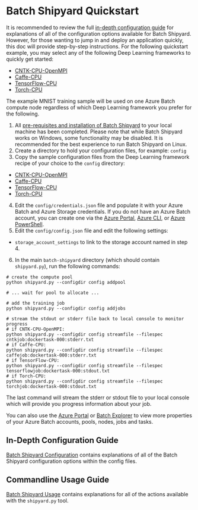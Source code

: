 # Batch Shipyard Quickstart
It is recommended to review the full
[in-depth configuration guide](10-batch-shipyard-configuration.md) for
explanations of all of the configuration options available for Batch Shipyard.
However, for those wanting to jump in and deploy an application quickly,
this doc will provide step-by-step instructions. For the following
quickstart example, you may select any of the following Deep Learning
frameworks to quickly get started:
* [CNTK-CPU-OpenMPI](../recipes/CNTK-CPU-OpenMPI)
* [Caffe-CPU](../recipes/Caffe-CPU)
* [TensorFlow-CPU](../recipes/TensorFlow-CPU)
* [Torch-CPU](../recipes/Torch-CPU)

The example MNIST training sample will be used on one Azure Batch compute node
regardless of which Deep Learning framework you prefer for the following.

1. All
[pre-requisites and installation of Batch Shipyard](01-batch-shipyard-installation.md)
to your local machine has been completed. Please note that while Batch
Shipyard works on Windows, some functionality may be disabled. It is
recommended for the best experience to run Batch Shipyard on Linux.
2. Create a directory to hold your configuration files, for example: `config`
3. Copy the sample configuration files from the Deep Learning framework recipe
of your choice to the `config` directory:
  * [CNTK-CPU-OpenMPI](../recipes/CNTK-CPU-OpenMPI/config/singlenode/)
  * [Caffe-CPU](../recipes/Caffe-CPU/config/)
  * [TensorFlow-CPU](../recipes/TensorFlow-CPU/config/)
  * [Torch-CPU](../recipes/Torch-CPU/config/)
4. Edit the `config/credentials.json` file and populate it with your Azure
Batch and Azure Storage credentials. If you do not have an Azure Batch account,
you can create one via the
[Azure Portal](https://azure.microsoft.com/en-us/documentation/articles/batch-account-create-portal/),
[Azure CLI](https://azure.microsoft.com/en-us/documentation/articles/xplat-cli-install/), or
[Azure PowerShell](https://azure.microsoft.com/en-us/documentation/articles/batch-powershell-cmdlets-get-started/).
5. Edit the `config/config.json` file and edit the following settings:
  * `storage_account_settings` to link to the storage account named in step 4.
6. In the main `batch-shipyard` directory (which should contain `shipyard.py`),
run the following commands:
```shell
# create the compute pool
python shipyard.py --configdir config addpool

# ... wait for pool to allocate ...

# add the training job
python shipyard.py --configdir config addjobs

# stream the stdout or stderr file back to local console to monitor progress
# if CNTK-CPU-OpenMPI:
python shipyard.py --configdir config streamfile --filespec cntkjob:dockertask-000:stderr.txt
# if Caffe-CPU:
python shipyard.py --configdir config streamfile --filespec caffejob:dockertask-000:stderr.txt
# if TensorFlow-CPU:
python shipyard.py --configdir config streamfile --filespec tensorflowjob:dockertask-000:stdout.txt
# if Torch-CPU:
python shipyard.py --configdir config streamfile --filespec torchjob:dockertask-000:stdout.txt
```
The last command will stream the stderr or stdout file to your local console
which will provide you progress information about your job.

You can also use the [Azure Portal](https://portal.azure.com) or
[Batch Explorer](https://github.com/Azure/azure-batch-samples) to view more
properties of your Azure Batch accounts, pools, nodes, jobs and tasks.

## In-Depth Configuration Guide
[Batch Shipyard Configuration](10-batch-shipyard-configuration.md) contains
explanations of all of the Batch Shipyard configuration options within the
config files.

## Commandline Usage Guide
[Batch Shipyard Usage](20-batch-shipyard-usage.md) contains explanations for
all of the actions available with the `shipyard.py` tool.
